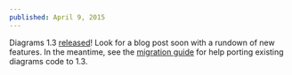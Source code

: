 ```yaml
---
published: April 9, 2015
---
```

Diagrams 1.3 [released](/releases.html)! Look for a
blog post soon with a rundown of new features. In the meantime, see
the [migration guide](http://www.haskell.org/haskellwiki/Diagrams/Dev/Migrate1.3)
for help porting existing diagrams code to 1.3.